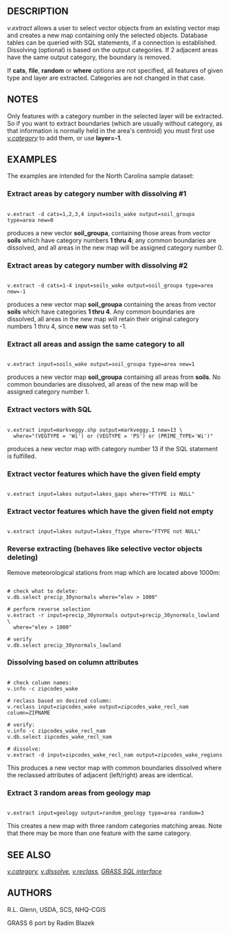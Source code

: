 
## DESCRIPTION

*v.extract* allows a user to select vector objects from an existing
vector map and creates a new map containing only the selected objects.
Database tables can be queried with SQL statements, if a connection is
established.
Dissolving (optional) is based on the output categories. If 2 adjacent
areas have the same output category, the boundary is removed.

If **cats**, **file**, **random** or **where** options are not
specified, all features of given type and layer are
extracted. Categories are not changed in that case.

## NOTES

Only features with a category number in the selected layer will be
extracted. So if you want to extract boundaries (which are usually
without category, as that information is normally held in the area's
centroid) you must first use
*[v.category](v.category.html)* to add them, or use
**layer=-1**.

## EXAMPLES

The examples are intended for the North Carolina sample dataset:

### Extract areas by category number with dissolving #1

```

v.extract -d cats=1,2,3,4 input=soils_wake output=soil_groupa type=area new=0

```

produces a new vector **soil\_groupa**, containing those areas from vector
**soils** which have category numbers **1 thru 4**; any common boundaries are
dissolved, and all areas in the new map will be assigned category number 0.

### Extract areas by category number with dissolving #2

```

v.extract -d cats=1-4 input=soils_wake output=soil_groupa type=area new=-1

```

produces a new vector map **soil\_groupa** containing the areas from vector
**soils** which have categories **1 thru 4**. Any common boundaries are
dissolved, all areas in the new map will retain their original category
numbers 1 thru 4, since **new** was set to -1.

### Extract all areas and assign the same category to all

```

v.extract input=soils_wake output=soil_groupa type=area new=1

```

produces a new vector map **soil\_groupa** containing all areas from
**soils**. No common boundaries are dissolved, all areas of the new
map will be assigned category number 1.

### Extract vectors with SQL

```

v.extract input=markveggy.shp output=markveggy.1 new=13 \
  where="(VEGTYPE = 'Wi') or (VEGTYPE = 'PS') or (PRIME_TYPE='Wi')"

```

produces a new vector map with category number 13 if the SQL statement is
fulfilled.

### Extract vector features which have the given field empty

```

v.extract input=lakes output=lakes_gaps where="FTYPE is NULL"

```

### Extract vector features which have the given field not empty

```

v.extract input=lakes output=lakes_ftype where="FTYPE not NULL"

```

### Reverse extracting (behaves like selective vector objects deleting)

Remove meteorological stations from map which are located above 1000m:

```

# check what to delete:
v.db.select precip_30ynormals where="elev > 1000"

# perform reverse selection
v.extract -r input=precip_30ynormals output=precip_30ynormals_lowland \
  where="elev > 1000"

# verify
v.db.select precip_30ynormals_lowland

```

### Dissolving based on column attributes

```

# check column names:
v.info -c zipcodes_wake

# reclass based on desired column:
v.reclass input=zipcodes_wake output=zipcodes_wake_recl_nam column=ZIPNAME

# verify:
v.info -c zipcodes_wake_recl_nam
v.db.select zipcodes_wake_recl_nam

# dissolve:
v.extract -d input=zipcodes_wake_recl_nam output=zipcodes_wake_regions

```

This produces a new vector map with common boundaries dissolved where the reclassed
attributes of adjacent (left/right) areas are identical.

### Extract 3 random areas from geology map

```

v.extract input=geology output=random_geology type=area random=3

```

This creates a new map with three random categories matching areas.
Note that there may be more than one feature with the same category.

## SEE ALSO

*[v.category](v.category.html),
[v.dissolve](v.dissolve.html),
[v.reclass](v.reclass.html),
[GRASS SQL interface](sql.html)*

## AUTHORS

R.L. Glenn, USDA, SCS, NHQ-CGIS

GRASS 6 port by Radim Blazek

